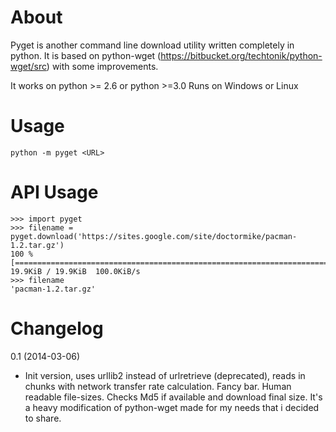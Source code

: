 About
======

Pyget is another command line download utility written completely in python.
It is based on python-wget (https://bitbucket.org/techtonik/python-wget/src)
with some improvements.

It works on python >= 2.6 or python >=3.0
Runs on Windows or Linux


Usage
======

    python -m pyget <URL>


API Usage
======

    >>> import pyget
    >>> filename = pyget.download('https://sites.google.com/site/doctormike/pacman-1.2.tar.gz')
    100 % [=======================================================================>] 19.9KiB / 19.9KiB  100.0KiB/s  
    >>> filename
    'pacman-1.2.tar.gz'

Changelog
========

0.1 (2014-03-06)
 * Init version, uses urllib2 instead of urlretrieve (deprecated), reads in chunks with network transfer rate calculation.
   Fancy bar. Human readable file-sizes. Checks Md5 if available and download final size.
   It's a heavy modification of python-wget made for my needs that i decided to share.